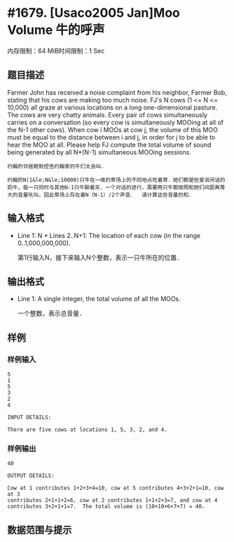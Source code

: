 # #1679. [Usaco2005 Jan]Moo Volume 牛的呼声

内存限制：64 MiB时间限制：1 Sec

## 题目描述

Farmer John has received a noise complaint from his neighbor, Farmer Bob, stating that his cows are making too much noise. FJ's N cows (1 <= N <= 10,000) all graze at various locations on a long one-dimensional pasture. The cows are very chatty animals. Every pair of cows simultaneously carries on a conversation (so every cow is simultaneously MOOing at all of the N-1 other cows). When cow i MOOs at cow j, the volume of this MOO must be equal to the distance between i and j, in order for j to be able to hear the MOO at all. Please help FJ compute the total volume of sound being generated by all N*(N-1) simultaneous MOOing sessions. 

    约翰的邻居鲍勃控告约翰家的牛们太会叫．

    约翰的N(1&le;N&le;10000)只牛在一维的草场上的不同地点吃着草．她们都是些爱说闲话的奶牛，每一只同时与其他N-1只牛聊着天．一个对话的进行，需要两只牛都按照和她们间距离等大的音量吼叫，因此草场上存在着N（N-1）/2个声音．  请计算这些音量的和．

## 输入格式

* Line 1: N * Lines 2..N+1: The location of each cow (in the range 0..1,000,000,000). 

    第1行输入N，接下来输入N个整数，表示一只牛所在的位置．

## 输出格式

* Line 1: A single integer, the total volume of all the MOOs. 

    一个整数，表示总音量．

## 样例

### 样例输入

    
    5
    1
    5
    3
    2
    4
    
    INPUT DETAILS:
    
    There are five cows at locations 1, 5, 3, 2, and 4.
    
    

### 样例输出

    
    40
    
    OUTPUT DETAILS:
    
    Cow at 1 contributes 1+2+3+4=10, cow at 5 contributes 4+3+2+1=10, cow at 3
    contributes 2+1+1+2=6, cow at 2 contributes 1+1+2+3=7, and cow at 4
    contributes 3+2+1+1=7.  The total volume is (10+10+6+7+7) = 40.
    

## 数据范围与提示
